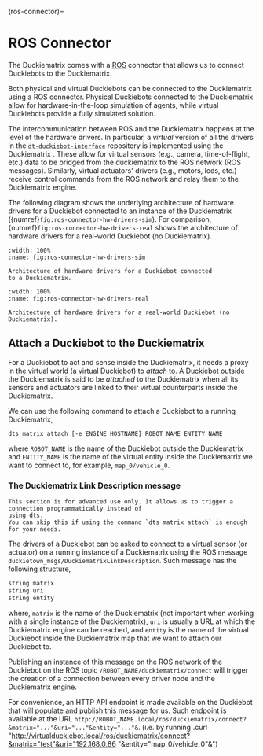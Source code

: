 (ros-connector)=
# ROS Connector

The Duckiematrix comes with a [ROS](https://www.ros.org/) connector that allows us to connect 
Duckiebots to the Duckiematrix. 

Both physical and virtual Duckiebots can be connected to the Duckiematrix using a ROS connector.
Physical Duckiebots connected to the Duckiematrix allow for hardware-in-the-loop simulation of
agents, while virtual Duckiebots provide a fully simulated solution.

The intercommunication between ROS and the Duckiematrix happens at the level of the hardware drivers. 
In particular, a _virtual_ version of all the drivers in the 
[`dt-duckiebot-interface`](https://github.com/duckietown/dt-duckiebot-interface) 
repository is implemented using the Duckiematrix [](python-sdk). 
These allow for virtual sensors (e.g., camera, time-of-flight, etc.) 
data to be bridged from the duckiematrix to the ROS network (ROS messages). 
Similarly, virtual actuators' drivers (e.g., motors, leds, etc.) receive control commands from the ROS 
network and relay them to the Duckiematrix engine.

The following diagram shows the underlying architecture of hardware drivers for a Duckiebot connected
to an instance of the Duckiematrix ({numref}`fig:ros-connector-hw-drivers-sim`).
For comparison, {numref}`fig:ros-connector-hw-drivers-real` shows the architecture of hardware
drivers for a real-world Duckiebot (no Duckiematrix).


```{figure} ../_images/intermediate/block-ros-connector-hw-drivers-sim.png
:width: 100%
:name: fig:ros-connector-hw-drivers-sim

Architecture of hardware drivers for a Duckiebot connected
to a Duckiematrix.
```


```{figure} ../_images/intermediate/block-ros-connector-hw-drivers-real.png
:width: 100%
:name: fig:ros-connector-hw-drivers-real

Architecture of hardware drivers for a real-world Duckiebot (no Duckiematrix).
```


## Attach a Duckiebot to the Duckiematrix

For a Duckiebot to act and sense inside the Duckiematrix, it needs a proxy in the virtual world
(a virtual Duckiebot) to _attach_ to. A Duckiebot outside the Duckiematrix is said to be
_attached_ to the Duckiematrix when all its sensors and actuators are linked to their virtual
counterparts inside the Duckiematrix.

We can use the following command to attach a Duckiebot to a running Duckiematrix,

```shell
dts matrix attach [-e ENGINE_HOSTNAME] ROBOT_NAME ENTITY_NAME
```

where `ROBOT_NAME` is the name of the Duckiebot outside the Duckiematrix and `ENTITY_NAME` is the
name of the virtual entity inside the Duckiematrix we want to connect to, for example, `map_0/vehicle_0`.


### The Duckiematrix Link Description message

```{note}
This section is for advanced use only. It allows us to trigger a connection programmatically instead of
using dts.
You can skip this if using the command `dts matrix attach` is enough for your needs.
```

The drivers of a Duckiebot can be asked to connect to a virtual sensor (or actuator) on a running
instance of a Duckiematrix using the ROS message `duckietown_msgs/DuckiematrixLinkDescription`.
Such message has the following structure,

```C
string matrix
string uri
string entity
```

where, `matrix` is the name of the Duckiematrix (not important when working with a single instance
of the Duckiematrix), `uri` is usually a URL at which the Duckiematrix engine can be reached,
and `entity` is the name of the virtual Duckiebot inside the Duckiematrix map that we want to
attach our Duckiebot to.

Publishing an instance of this message on the ROS network of the Duckiebot on the ROS topic 
`/ROBOT_NAME/duckiematrix/connect` will trigger the creation of a connection between every driver
node and the Duckiematrix engine.

For convenience, an HTTP API endpoint is made available on the Duckiebot that will populate and
publish this message for us. Such endpoint is available at the URL 
`http://ROBOT_NAME.local/ros/duckiematrix/connect?&matrix="..."&uri="..."&entity="..."&`.
(i.e. by running`.curl "http://virtualduckiebot.local/ros/duckiematrix/connect?&matrix="test"&uri="192.168.0.86
"&entity="map_0/vehicle_0"&")
